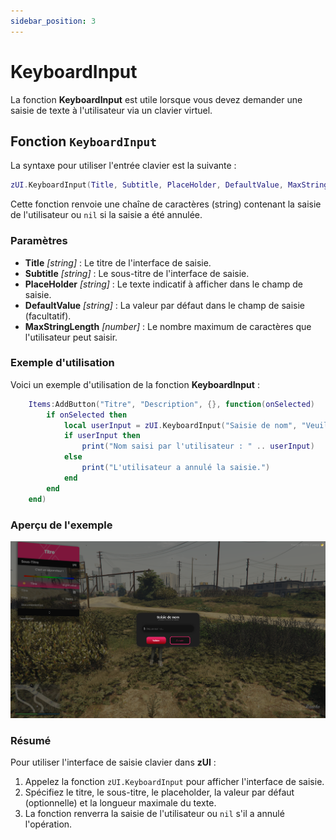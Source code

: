 ```yaml
---
sidebar_position: 3
---
```


# KeyboardInput

La fonction **KeyboardInput** est utile lorsque vous devez demander une saisie de texte à l'utilisateur via un clavier virtuel.

## Fonction `KeyboardInput`

La syntaxe pour utiliser l'entrée clavier est la suivante :

```lua
zUI.KeyboardInput(Title, Subtitle, PlaceHolder, DefaultValue, MaxStringLength)
```

Cette fonction renvoie une chaîne de caractères (string) contenant la saisie de l'utilisateur ou `nil` si la saisie a été annulée.

### Paramètres

- **Title** _[string]_ : Le titre de l'interface de saisie.
- **Subtitle** _[string]_ : Le sous-titre de l'interface de saisie.
- **PlaceHolder** _[string]_ : Le texte indicatif à afficher dans le champ de saisie.
- **DefaultValue** _[string]_ : La valeur par défaut dans le champ de saisie (facultatif).
- **MaxStringLength** _[number]_ : Le nombre maximum de caractères que l'utilisateur peut saisir.

### Exemple d'utilisation

Voici un exemple d'utilisation de la fonction **KeyboardInput** :

```lua
    Items:AddButton("Titre", "Description", {}, function(onSelected)
        if onSelected then
            local userInput = zUI.KeyboardInput("Saisie de nom", "Veuillez entrer un nom", "Entrez un nom ici...", "", 25)
            if userInput then
                print("Nom saisi par l'utilisateur : " .. userInput)
            else
                print("L'utilisateur a annulé la saisie.")
            end
        end
    end)
```

### Aperçu de l'exemple

![](./img/keyboardInput.png)

### Résumé

Pour utiliser l'interface de saisie clavier dans **zUI** :

1. Appelez la fonction `zUI.KeyboardInput` pour afficher l'interface de saisie.
2. Spécifiez le titre, le sous-titre, le placeholder, la valeur par défaut (optionnelle) et la longueur maximale du texte.
3. La fonction renverra la saisie de l'utilisateur ou `nil` s'il a annulé l'opération.
